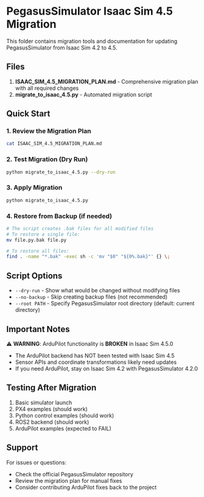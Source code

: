 # PegasusSimulator Isaac Sim 4.5 Migration

This folder contains migration tools and documentation for updating PegasusSimulator from Isaac Sim 4.2 to 4.5.

## Files

1. **ISAAC_SIM_4.5_MIGRATION_PLAN.md** - Comprehensive migration plan with all required changes
2. **migrate_to_isaac_4.5.py** - Automated migration script

## Quick Start

### 1. Review the Migration Plan
```bash
cat ISAAC_SIM_4.5_MIGRATION_PLAN.md
```

### 2. Test Migration (Dry Run)
```bash
python migrate_to_isaac_4.5.py --dry-run
```

### 3. Apply Migration
```bash
python migrate_to_isaac_4.5.py
```

### 4. Restore from Backup (if needed)
```bash
# The script creates .bak files for all modified files
# To restore a single file:
mv file.py.bak file.py

# To restore all files:
find . -name "*.bak" -exec sh -c 'mv "$0" "${0%.bak}"' {} \;
```

## Script Options

- `--dry-run` - Show what would be changed without modifying files
- `--no-backup` - Skip creating backup files (not recommended)
- `--root PATH` - Specify PegasusSimulator root directory (default: current directory)

## Important Notes

⚠️ **WARNING**: ArduPilot functionality is **BROKEN** in Isaac Sim 4.5.0
- The ArduPilot backend has NOT been tested with Isaac Sim 4.5
- Sensor APIs and coordinate transformations likely need updates
- If you need ArduPilot, stay on Isaac Sim 4.2 with PegasusSimulator 4.2.0

## Testing After Migration

1. Basic simulator launch
2. PX4 examples (should work)
3. Python control examples (should work)
4. ROS2 backend (should work)
5. ArduPilot examples (expected to FAIL)

## Support

For issues or questions:
- Check the official PegasusSimulator repository
- Review the migration plan for manual fixes
- Consider contributing ArduPilot fixes back to the project